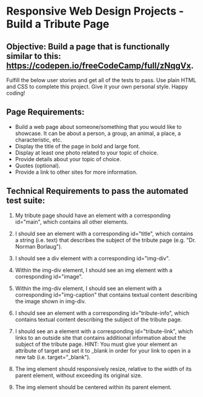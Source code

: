 # Responsive Web Design Projects - Build a Tribute Page

## Objective: Build a page that is functionally similar to this: https://codepen.io/freeCodeCamp/full/zNqgVx.
    
Fulfill the below user stories and get all of the tests to pass. 
Use plain HTML and CSS to complete this project. Give it your own personal style. Happy coding!

## Page Requirements:
- Build a web page about someone/something that you would like to showcase. It can be about a person, a group, an animal, a place, a characteristic, etc.
- Display the title of the page in bold and large font.
- Display at least one photo related to your topic of choice.
- Provide details about your topic of choice.
- Quotes (optional).
- Provide a link to other sites for more information.

## Technical Requirements to pass the automated test suite:
1. My tribute page should have an element with a corresponding id="main", which contains all other elements.

1. I should see an element with a corresponding id="title", which contains a string (i.e. text) that describes the subject of the tribute page (e.g. "Dr. Norman Borlaug").

1. I should see a div element with a corresponding id="img-div".

1. Within the img-div element, I should see an img element with a corresponding id="image".

1. Within the img-div element, I should see an element with a corresponding id="img-caption" that contains textual content describing the image shown in img-div.

1. I should see an element with a corresponding id="tribute-info", which contains textual content describing the subject of the tribute page.

1. I should see an a element with a corresponding id="tribute-link", which links to an outside site that contains additional information about the subject of the tribute page. HINT: You must give your element an attribute of target and set it to _blank in order for your link to open in a new tab (i.e. target="_blank").

1. The img element should responsively resize, relative to the width of its parent element, without exceeding its original size.

1. The img element should be centered within its parent element.
